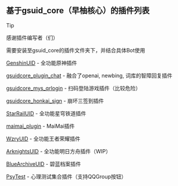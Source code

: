 ## 基于gsuid_core（早柚核心）的插件列表

> [!TIP]
>
> 感谢插件编写者（们）
>
> 需要安装至gsuid_core的插件文件夹下，并结合具体Bot使用

[GenshinUID](https://github.com/KimigaiiWuyi/GenshinUID) - 全功能原神插件

[gsuidcore_plugin_chat](https://github.com/wangyu1997/gsuidcore_plugin_chat) - 融合了openai, newbing, 词库的智障回复插件

[gsuidcore_mys_qrlogin](https://github.com/RBAmeto/gsuidcore_mys_qrlogin) - 扫码登陆游戏插件（比较危险）

[gsuidcore_honkai_sign](https://github.com/RBAmeto/gsuidcore_honkai_sign) - 崩坏三签到插件

[StarRailUID](https://github.com/qwerdvd/StarRailUID) - 全功能星穹铁道插件

[maimai_plugin](https://github.com/Agnes4m/maimai_plugin/tree/gsuid_core) - MaiMai插件

[WzryUID](https://github.com/KimigaiiWuyi/WzryUID) - 全功能王者荣耀插件

[ArknightsUID](https://github.com/qwerdvd/ArknightsUID/) - 全功能明日方舟插件（WIP）

[BlueArchiveUID](https://github.com/KimigaiiWuyi/BlueArchiveUID) - 碧蓝档案插件

[PsyTest](https://github.com/KimigaiiWuyi/gsuidcore_psytest) - 心理测试集合插件（支持QQGroup按钮）

